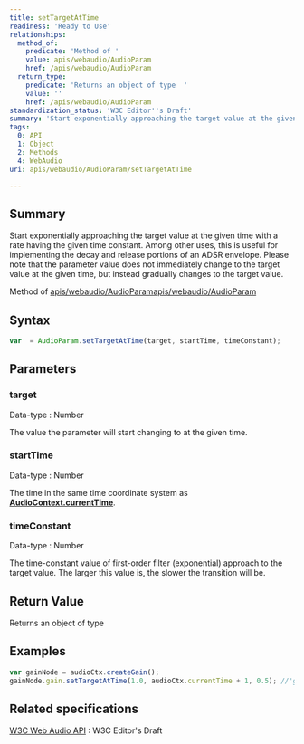 ```yaml
---
title: setTargetAtTime
readiness: 'Ready to Use'
relationships:
  method_of:
    predicate: 'Method of '
    value: apis/webaudio/AudioParam
    href: /apis/webaudio/AudioParam
  return_type:
    predicate: 'Returns an object of type  '
    value: ''
    href: /apis/webaudio/AudioParam
standardization_status: 'W3C Editor''s Draft'
summary: 'Start exponentially approaching the target value at the given time with a rate having the given time constant. Among other uses, this is useful for implementing the decay and release portions of an ADSR envelope. Please note that the parameter value does not immediately change to the target value at the given time, but instead gradually changes to the target value.'
tags:
  0: API
  1: Object
  2: Methods
  4: WebAudio
uri: apis/webaudio/AudioParam/setTargetAtTime

---
```

## <span>Summary</span>

Start exponentially approaching the target value at the given time with a rate having the given time constant. Among other uses, this is useful for implementing the decay and release portions of an ADSR envelope. Please note that the parameter value does not immediately change to the target value at the given time, but instead gradually changes to the target value.

Method of [apis/webaudio/AudioParam](/apis/webaudio/AudioParam)[apis/webaudio/AudioParam](/apis/webaudio/AudioParam)

## <span>Syntax</span>

``` js
var  = AudioParam.setTargetAtTime(target, startTime, timeConstant);
```

## <span>Parameters</span>

### <span>target</span>

 Data-type
:   Number

 The value the parameter will start changing to at the given time.

### <span>startTime</span>

 Data-type
:   Number

 The time in the same time coordinate system as [**AudioContext.currentTime**](/apis/webaudio/AudioContext/currentTime).

### <span>timeConstant</span>

 Data-type
:   Number

 The time-constant value of first-order filter (exponential) approach to the target value. The larger this value is, the slower the transition will be.

## <span>Return Value</span>

Returns an object of type<span></span>

## <span>Examples</span>

``` js
var gainNode = audioCtx.createGain();
gainNode.gain.setTargetAtTime(1.0, audioCtx.currentTime + 1, 0.5); //'gain' is the AudioParam
```

## <span>Related specifications</span>

[W3C Web Audio API](http://webaudio.github.io/web-audio-api/)
:   W3C Editor's Draft
